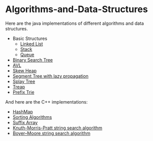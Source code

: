 # Algorithms-and-Data-Structures

Here are the java implementations of different algorithms and data structures.

* Basic Structures
  - [Linked List](https://github.com/Vurbanov/Algorithms-and-Data-Structures/blob/master/Java%20Algorithms%20and%20Data%20Structures/basic/structures/SingleLinkedList.java)
  - [Stack](https://github.com/Vurbanov/Algorithms-and-Data-Structures/blob/master/Java%20Algorithms%20and%20Data%20Structures/basic/structures/StackImpl.java)
  - [Queue](https://github.com/Vurbanov/Algorithms-and-Data-Structures/blob/master/Java%20Algorithms%20and%20Data%20Structures/basic/structures/Queue.java)
* [Binary Search Tree](https://github.com/Vurbanov/Algorithms-and-Data-Structures/blob/master/Java%20Algorithms%20and%20Data%20Structures/bst/BST.java)
* [AVL](https://github.com/Vurbanov/Algorithms-and-Data-Structures/blob/master/Java%20Algorithms%20and%20Data%20Structures/com/fmi/ads/avl/AVLTree.java)
* [Skew Heap](https://github.com/Vurbanov/Algorithms-and-Data-Structures/blob/master/Java%20Algorithms%20and%20Data%20Structures/heaps/SkewHeap.java)
* [Segment Tree with lazy propagation](https://github.com/Vurbanov/Algorithms-and-Data-Structures/blob/master/Java%20Algorithms%20and%20Data%20Structures/segmentTree/SegmentTree.java)
* [Splay Tree](https://github.com/Vurbanov/Algorithms-and-Data-Structures/blob/master/Java%20Algorithms%20and%20Data%20Structures/splayTree/SplayTree.java)
* [Treap](https://github.com/Vurbanov/Algorithms-and-Data-Structures/blob/master/Java%20Algorithms%20and%20Data%20Structures/treap/TreapImplementation.java)
* [Prefix Trie](https://github.com/Vurbanov/Algorithms-and-Data-Structures/tree/master/Java%20Algorithms%20and%20Data%20Structures/trie)

And here are the C++ implementations:

* [HashMap](https://github.com/Vurbanov/Algorithms-and-Data-Structures/blob/master/C%2B%2B%20Algorithms/HashMap.h)
* [Sorting Algorithms](https://github.com/Vurbanov/Algorithms-and-Data-Structures/blob/master/C%2B%2B%20Algorithms/sort.h)
* [Suffix Array](https://github.com/Vurbanov/Algorithms-and-Data-Structures/blob/master/C%2B%2B%20Algorithms/SuffixArray.h)
* [Knuth-Morris-Pratt string search algorithm](https://github.com/Vurbanov/Algorithms-and-Data-Structures/blob/master/C%2B%2B%20Algorithms/KMPSearch.h)
* [Boyer–Moore string search algorithm](https://github.com/Vurbanov/Algorithms-and-Data-Structures/blob/master/C%2B%2B%20Algorithms/BMSearch.h)
